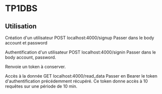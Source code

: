 # TP1DBS
## Utilisation
Création d'un utilisateur
POST localhost:4000/signup 
Passer dans le body account et password

Authentification d'un utilisateur
POST localhost:4000/signin 
Passer dans le body account, password.

Renvoie un token à conserver.

Accès à la donnée
GET localhost:4000/read_data
Passer en Bearer le token d'authentification précédemment récupéré. Ce token donne accès à 10 requêtes sur une période de 10 min.
